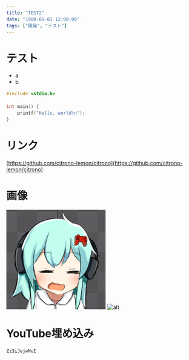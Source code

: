 ```yaml
---
title: "TEST2"
date: "1900-01-01 12:00:00"
tags: ["開発", "テスト"]
---
```


# テスト
- a
- b

```c
#include <stdio.h>

int main() {
    printf("Hello, world\n");
}
```

# リンク
[https://github.com/citrono-lemon/citrono](https://github.com/citrono-lemon/citrono)

# 画像
![alt](/public/images/author.png "Title")
![alt](https://1.bp.blogspot.com/-0RymWqGShto/Xwkxb1QSvfI/AAAAAAABaAU/tIZ25tiDYU0XcB_xyE82oSVK80BHPefmwCNcBGAsYHQ/s1600/energy_lemon_denchi_battery.png "Title")

# YouTube埋め込み
```youtube
Zz3iJejwNuI
```
